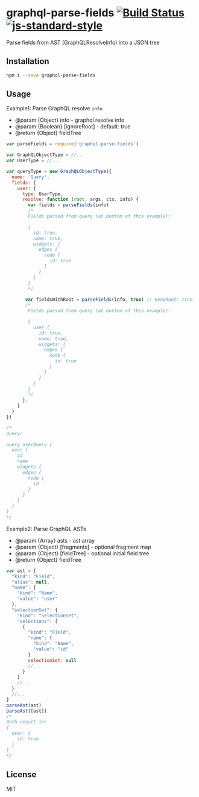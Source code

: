 # graphql-parse-fields [![Build Status](https://travis-ci.org/tjmehta/graphql-parse-fields.svg)](https://travis-ci.org/tjmehta/graphql-parse-fields) [![js-standard-style](https://img.shields.io/badge/code%20style-standard-brightgreen.svg?style=flat)](http://standardjs.com/)
Parse fields from AST (GraphQLResolveInfo) into a JSON tree

## Installation
```bash
npm i --save graphql-parse-fields
```

## Usage
Example1: Parse GraphQL resolve `info`
 * @param {Object} info - graphql resolve info
 * @param {Boolean} [ignoreRoot] - default: true
 * @return {Object} fieldTree
```js
var parseFields = require('graphql-parse-fields')

var GraphQLObjectType = //...
var UserType = //...

var queryType = new GraphQLObjectType({
  name: 'Query',
  fields: {
    user: {
      type: UserType,
      resolve: function (root, args, ctx, info) {
        var fields = parseFields(info)
        /*
        Fields parsed from query (at bottom of this example):

        {
          id: true,
          name: true,
          widgets: {
            edges {
              node {
                id: true
              }
            }
          }
        }
        */

       var fieldsWithRoot = parseFields(info, true) // keepRoot: true
       /*
        Fields parsed from query (at bottom of this example):

        {
          user {
            id: true,
            name: true,
            widgets: {
              edges {
                node {
                  id: true
                }
              }
            }
          }
        }
        */
      },
    }
  }
})

/*
Query:

query userQuery {
  user {
    id
    name
    widgets {
      edges {
        node {
          id
        }
      }
    }
  }
}
*/
```

Example2: Parse GraphQL ASTs
 * @param {Array} asts - ast array
 * @param {Object} [fragments] - optional fragment map
 * @param {Object} [fieldTree] - optional initial field tree
 * @return {Object} fieldTree
```js
var ast = {
  "kind": "Field",
  "alias": null,
  "name": {
    "kind": "Name",
    "value": "user"
  },
  "selectionSet": {
    "kind": "SelectionSet",
    "selections": [
      {
        "kind": "Field",
        "name": {
          "kind": "Name",
          "value": "id"
        }
        selectionSet: null
        //...
      }
    ]
    //...
  }
  //...
}
parseAst(ast)
parseAst([ast])
/*
Both result in:
{
  user: {
    id: true
  }
}
*/
```

## License
MIT
